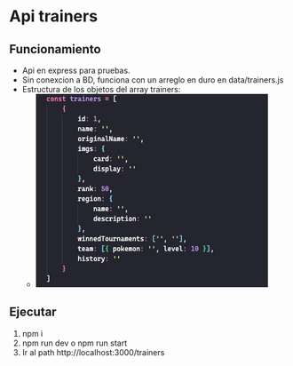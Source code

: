 

# **Api trainers**

## **Funcionamiento**

* Api en express para pruebas.
* Sin conexcion a BD, funciona con un arreglo en duro en data/trainers.js
* Estructura de los objetos del array trainers:
  * ![1710182709543](image/readme/1710182709543.png)


## **Ejecutar**

1. npm i
2. npm run dev o npm run start
3. Ir al path http://localhost:3000/trainers
